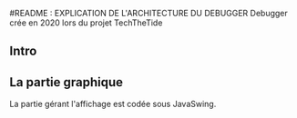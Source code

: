 #README : EXPLICATION DE L'ARCHITECTURE DU DEBUGGER
Debugger crée en 2020 lors du projet TechTheTide

## Intro


## La partie graphique

La partie gérant l'affichage est codée sous JavaSwing.